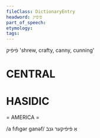 ```yaml
---
fileClass: DictionaryEntry
headword: פֿיפֿיק
part_of_speech: 
etymology: 
tags: 
---
```

פֿיפֿיק
'shrew, crafty, canny, cunning'

CENTRAL
========

HASIDIC
=======
= AMERICA = 

/a fɩfɩgər ganəf/ אַ פֿיפֿיקער גנבֿ